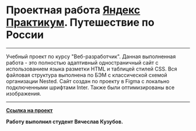 
# Проектная работа [Яндекс Практикум](https://practicum.yandex.ru/ "Начать учиться").  Путешествие по России

------

Учебный проект по курсу "Веб-разработчик". Данная выполненная работа - это полностью адаптивный одностраничный сайт с использованием языка разметки HTML и таблицей стилей CSS. Вся файловая структура выполнена по БЭМ с классической схемой организации Nested. Сайт создан по проекту в Figma с локально подключенными шрифтами Inter. Также были оптимизированы все изображения.

------

**[Ссылка на проект](https://StiG31rus.github.io/russian-travel// "Просмотреть проект")**

**Работу выполнил студент Вячеслав Кузубов.**
